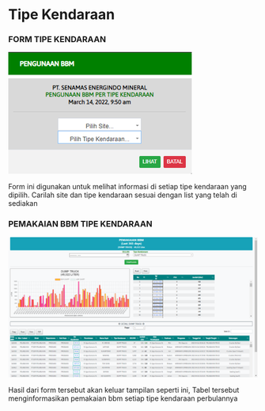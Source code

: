 # Tipe Kendaraan

### FORM TIPE KENDARAAN

![](../../.gitbook/assets/formtipekendaraan.PNG)

Form ini digunakan untuk melihat informasi di setiap tipe kendaraan yang dipilih. Carilah site dan tipe kendaraan sesuai dengan list yang telah di sediakan

### PEMAKAIAN BBM TIPE KENDARAAN

![](<../../.gitbook/assets/Screenshot (10).png>)

Hasil dari form tersebut akan keluar tampilan seperti ini, Tabel tersebut menginformasikan pemakaian bbm setiap tipe kendaraan perbulannya
